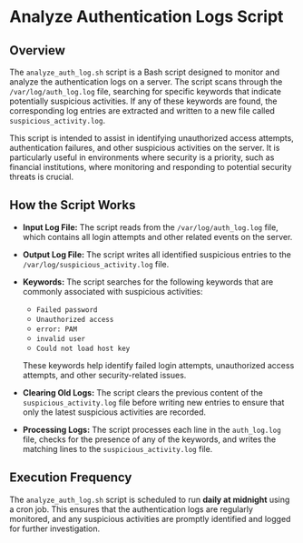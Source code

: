 # Analyze Authentication Logs Script

## Overview

The `analyze_auth_log.sh` script is a Bash script designed to monitor and analyze the authentication logs on a server. The script scans through the `/var/log/auth_log.log` file, searching for specific keywords that indicate potentially suspicious activities. If any of these keywords are found, the corresponding log entries are extracted and written to a new file called `suspicious_activity.log`.

This script is intended to assist in identifying unauthorized access attempts, authentication failures, and other suspicious activities on the server. It is particularly useful in environments where security is a priority, such as financial institutions, where monitoring and responding to potential security threats is crucial.

## How the Script Works

- **Input Log File:** The script reads from the `/var/log/auth_log.log` file, which contains all login attempts and other related events on the server.
- **Output Log File:** The script writes all identified suspicious entries to the `/var/log/suspicious_activity.log` file.
- **Keywords:** The script searches for the following keywords that are commonly associated with suspicious activities:
  - `Failed password`
  - `Unauthorized access`
  - `error: PAM`
  - `invalid user`
  - `Could not load host key`
  
  These keywords help identify failed login attempts, unauthorized access attempts, and other security-related issues.

- **Clearing Old Logs:** The script clears the previous content of the `suspicious_activity.log` file before writing new entries to ensure that only the latest suspicious activities are recorded.

- **Processing Logs:** The script processes each line in the `auth_log.log` file, checks for the presence of any of the keywords, and writes the matching lines to the `suspicious_activity.log` file.

## Execution Frequency

The `analyze_auth_log.sh` script is scheduled to run **daily at midnight** using a cron job. This ensures that the authentication logs are regularly monitored, and any suspicious activities are promptly identified and logged for further investigation.
